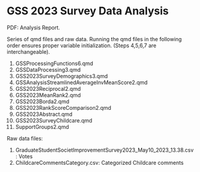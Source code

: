 # GSS 2023 Survey Data Analysis
PDF: Analysis Report.

Series of qmd files and raw data. Running the qmd files in the following order ensures proper variable initialization. (Steps 4,5,6,7 are interchangeable).
1. GSSProcessingFunctions6.qmd
2. GSSDataProcessing3.qmd
3. GSS2023SurveyDemographics3.qmd
4. GSSAnalysisStreamlinedAverageInvMeanScore2.qmd
5. GSS2023Reciprocal2.qmd
6. GSS2023MeanRank2.qmd
7. GSS2023Borda2.qmd
8. GSS2023RankScoreComparison2.qmd
9. GSS2023Abstract.qmd
10. GSS2023SurveyChildcare.qmd
11. SupportGroups2.qmd

Raw data files:
1. GraduateStudentSocietImprovementSurvey2023_May10_2023_13.38.csv: Votes
2. ChildcareCommentsCategory.csv: Categorized Childcare comments
